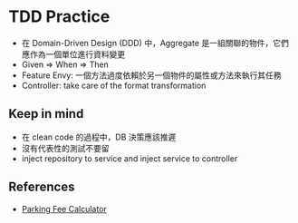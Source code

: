# TDD Practice

- 在 Domain-Driven Design (DDD) 中，Aggregate 是一組關聯的物件，它們應作為一個單位進行資料變更
- Given => When => Then
- Feature Envy: 一個方法過度依賴於另一個物件的屬性或方法來執行其任務
- Controller: take care of the format transformation

## Keep in mind

- 在 clean code 的過程中，DB 決策應該推遲
- 沒有代表性的測試不要留
- inject repository to service and inject service to controller

## References

- [Parking Fee Calculator](https://youtube.com/playlist?list=PLvBh-90IwbPKFUUFw1PTezAVQqi0PUhTB&si=rnNH-gnqbTvzIF5g)
